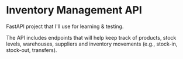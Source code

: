 # Inventory Management API

FastAPI project that I'll use for learning & testing.

The API includes endpoints that will help keep track of products, stock levels, warehouses, suppliers and inventory movements (e.g., stock-in, stock-out, transfers).
